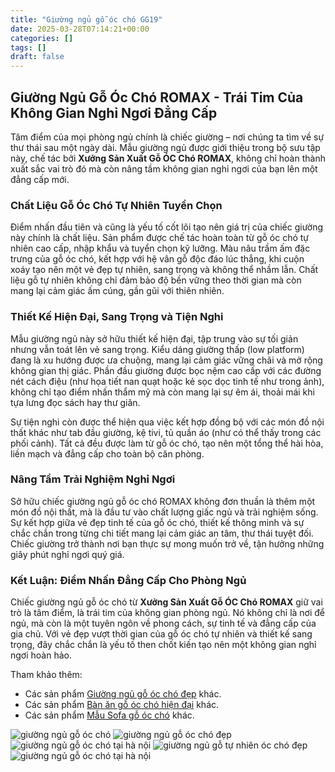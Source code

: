 ```yaml
---
title: "Giường ngủ gỗ óc chó GG19"
date: 2025-03-28T07:14:21+00:00
categories: []
tags: []
draft: false
---
```

## Giường Ngủ Gỗ Óc Chó ROMAX - Trái Tim Của Không Gian Nghỉ Ngơi Đẳng Cấp

Tâm điểm của mọi phòng ngủ chính là chiếc giường – nơi chúng ta tìm về sự thư thái sau một ngày dài. Mẫu giường ngủ được giới thiệu trong bộ sưu tập này, chế tác bởi **Xưởng Sản Xuất Gỗ ÓC Chó ROMAX**, không chỉ hoàn thành xuất sắc vai trò đó mà còn nâng tầm không gian nghỉ ngơi của bạn lên một đẳng cấp mới.

### Chất Liệu Gỗ Óc Chó Tự Nhiên Tuyển Chọn

Điểm nhấn đầu tiên và cũng là yếu tố cốt lõi tạo nên giá trị của chiếc giường này chính là chất liệu. Sản phẩm được chế tác hoàn toàn từ gỗ óc chó tự nhiên cao cấp, nhập khẩu và tuyển chọn kỹ lưỡng. Màu nâu trầm ấm đặc trưng của gỗ óc chó, kết hợp với hệ vân gỗ độc đáo lúc thẳng, khi cuộn xoáy tạo nên một vẻ đẹp tự nhiên, sang trọng và không thể nhầm lẫn. Chất liệu gỗ tự nhiên không chỉ đảm bảo độ bền vững theo thời gian mà còn mang lại cảm giác ấm cúng, gần gũi với thiên nhiên.

### Thiết Kế Hiện Đại, Sang Trọng và Tiện Nghi

Mẫu giường ngủ này sở hữu thiết kế hiện đại, tập trung vào sự tối giản nhưng vẫn toát lên vẻ sang trọng. Kiểu dáng giường thấp (low platform) đang là xu hướng được ưa chuộng, mang lại cảm giác vững chãi và mở rộng không gian thị giác. Phần đầu giường được bọc nệm cao cấp với các đường nét cách điệu (như họa tiết nan quạt hoặc kẻ sọc dọc tinh tế như trong ảnh), không chỉ tạo điểm nhấn thẩm mỹ mà còn mang lại sự êm ái, thoải mái khi tựa lưng đọc sách hay thư giãn.

Sự tiện nghi còn được thể hiện qua việc kết hợp đồng bộ với các món đồ nội thất khác như tab đầu giường, kệ tivi, tủ quần áo (như có thể thấy trong các phối cảnh). Tất cả đều được làm từ gỗ óc chó, tạo nên một tổng thể hài hòa, liền mạch và đẳng cấp cho toàn bộ căn phòng.

### Nâng Tầm Trải Nghiệm Nghỉ Ngơi

Sở hữu chiếc giường ngủ gỗ óc chó ROMAX không đơn thuần là thêm một món đồ nội thất, mà là đầu tư vào chất lượng giấc ngủ và trải nghiệm sống. Sự kết hợp giữa vẻ đẹp tinh tế của gỗ óc chó, thiết kế thông minh và sự chắc chắn trong từng chi tiết mang lại cảm giác an tâm, thư thái tuyệt đối. Chiếc giường trở thành nơi bạn thực sự mong muốn trở về, tận hưởng những giây phút nghỉ ngơi quý giá.

### Kết Luận: Điểm Nhấn Đẳng Cấp Cho Phòng Ngủ

Chiếc giường ngủ gỗ óc chó từ **Xưởng Sản Xuất Gỗ ÓC Chó ROMAX** giữ vai trò là tâm điểm, là trái tim của không gian phòng ngủ. Nó không chỉ là nơi để ngủ, mà còn là một tuyên ngôn về phong cách, sự tinh tế và đẳng cấp của gia chủ. Với vẻ đẹp vượt thời gian của gỗ óc chó tự nhiên và thiết kế sang trọng, đây chắc chắn là yếu tố then chốt kiến tạo nên một không gian nghỉ ngơi hoàn hảo.

Tham khảo thêm:

* Các sản phẩm [Giường ngủ gỗ óc chó đẹp](https://romax.vn/danh-muc/phong-ngu/giuong-go-oc-cho/) khác.
* Các sản phẩm [Bàn ăn gỗ óc chó hiện đại](https://romax.vn/danh-muc/phong-bep/ban-an-go-oc-cho/) khác.
* Các sản phẩm [Mẫu Sofa gỗ óc chó](https://romax.vn/danh-muc/phong-khach/sofa-go-oc-cho/) khác.

![giường ngủ gỗ óc chó](/img/giuong/gg19/giuong-go-oc-cho-gg19-10.webp)
![giường ngủ gỗ óc chó đẹp](/img/giuong/gg19/giuong-go-oc-cho-gg19-11.webp)
![giường ngủ gỗ óc chó tại hà nội](/img/giuong/gg19/giuong-go-oc-cho-gg19-7.webp)
![giường ngủ gỗ tự nhiên óc chó đẹp](/img/giuong/gg19/giuong-go-oc-cho-gg19-8.webp)
![giường ngủ gỗ óc chó tại hà nội](/img/giuong/gg19/giuong-go-oc-cho-gg19-9.webp)